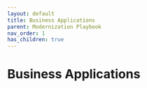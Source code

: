 ```yaml
---
layout: default
title: Business Applications
parent: Modernization Playbook
nav_order: 1
has_children: true
---
```



# Business Applications